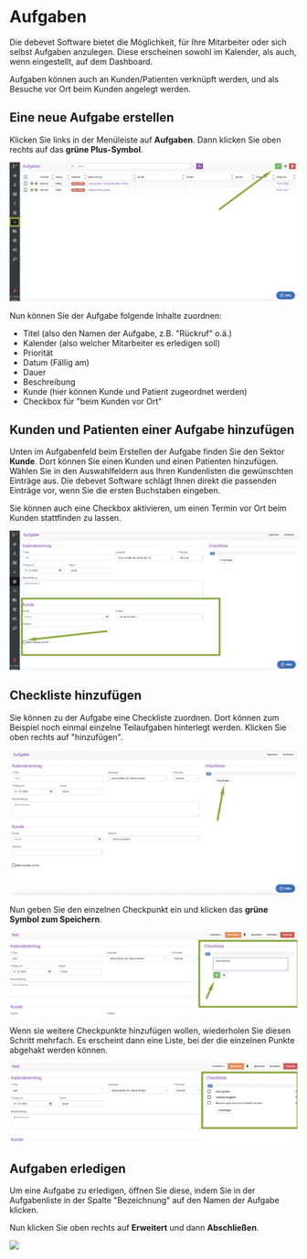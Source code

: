# Aufgaben  

Die debevet Software bietet die Möglichkeit, für Ihre Mitarbeiter oder sich selbst Aufgaben anzulegen. 
Diese erscheinen sowohl im Kalender, als auch, wenn eingestellt, auf dem Dashboard. 

Aufgaben können auch an Kunden/Patienten verknüpft werden, und als Besuche vor Ort beim Kunden angelegt werden.

## Eine neue Aufgabe erstellen  

Klicken Sie links in der Menüleiste auf **Aufgaben**. Dann klicken Sie oben rechts auf das **grüne Plus-Symbol**.

![](../../static/img/Admin/aufgaben1.png)  

Nun können Sie der Aufgabe folgende Inhalte zuordnen:
* Titel (also den Namen der Aufgabe, z.B. "Rückruf" o.ä.)  
* Kalender (also welcher Mitarbeiter es erledigen soll)  
* Priorität  
* Datum (Fällig am)  
* Dauer  
* Beschreibung
* Kunde (hier können Kunde und Patient zugeordnet werden)
* Checkbox für "beim Kunden vor Ort"

## Kunden und Patienten einer Aufgabe hinzufügen  

Unten im Aufgabenfeld beim Erstellen der Aufgabe finden Sie den Sektor **Kunde**. Dort können Sie einen Kunden und einen Patienten hinzufügen.  
Wählen Sie in den Auswahlfeldern aus Ihren Kundenlisten die gewünschten Einträge aus. Die debevet Software schlägt Ihnen direkt die passenden Einträge vor,
wenn Sie die ersten Buchstaben eingeben.

Sie können auch eine Checkbox aktivieren, um einen Termin vor Ort beim Kunden stattfinden zu lassen.  

![](../../static/img/Admin/aufgabe_kundenfeld.png)

## Checkliste hinzufügen

Sie können zu der Aufgabe eine Checkliste zuordnen. Dort können zum Beispiel noch einmal einzelne Teilaufgaben hinterlegt werden.
Klicken Sie oben rechts auf "hinzufügen".  

![](../../static/img/Admin/aufgabe_chekliste.png)  

Nun geben Sie den einzelnen Checkpunkt ein und klicken das **grüne Symbol zum Speichern**.  

![](../../static/img/Admin/aufgaben_checkliste2.png)  

Wenn sie weitere Checkpunkte hinzufügen wollen, wiederholen Sie diesen Schritt mehrfach. Es erscheint dann eine Liste, bei der die einzelnen Punkte
abgehakt werden können.  

![](../../static/img/Admin/aufgaben_checkliste3.png)  

## Aufgaben erledigen 

Um eine Aufgabe zu erledigen, öffnen Sie diese, indem Sie in der Aufgabenliste in der Spalte "Bezeichnung" auf den Namen der Aufgabe klicken.

Nun klicken Sie oben rechts auf **Erweitert** und dann **Abschließen**.  

![](../../static/img/Admin/aufgaben_abschließen.png)